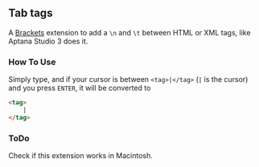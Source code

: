## Tab tags

A [Brackets](https://github.com/adobe/brackets) extension to add a `\n` and `\t` between HTML or XML tags, like Aptana Studio 3 does it.

### How To Use
Simply type, and if your cursor is between `<tag>|</tag>` (`|` is the cursor) and you press `ENTER`, it will be converted to
```html
<tag>
    |
</tag>
```

### ToDo
Check if this extension works in Macintosh.